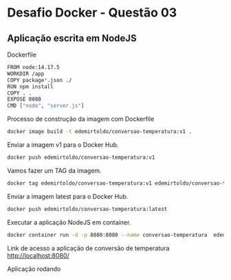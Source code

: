 # Desafio Docker - Questão 03

## Aplicação escrita em NodeJS

Dockerfile
```bash
FROM node:14.17.5
WORKDIR /app
COPY package*.json ./
RUN npm install
COPY . .
EXPOSE 8080
CMD ["node", "server.js"]
```
 
Processo de construção da imagem com Dockerfile

```bash
docker image build -t edemirtoldo/conversao-temperatura:v1 .
```
Enviar a imagem v1 para o Docker Hub.

```bash
docker push edemirtoldo/conversao-temperatura:v1
```

Vamos fazer um TAG da imagem.

```bash
docker tag edemirtoldo/conversao-temperatura:v1 edemirtoldo/conversao-temperatura:latest
```

Enviar a imagem latest para o Docker Hub.

```bash
docker push edemirtoldo/conversao-temperatura:latest
```

Executar a aplicação NodeJS em container.

```bash
docker container run -d -p 8080:8080 --name conversao-temperatura  edemirtoldo/conversao-temperatura:v1
```

Link de acesso a aplicação de conversão de temperatura <http://localhost:8080/>

Aplicação rodando


```bash

```
